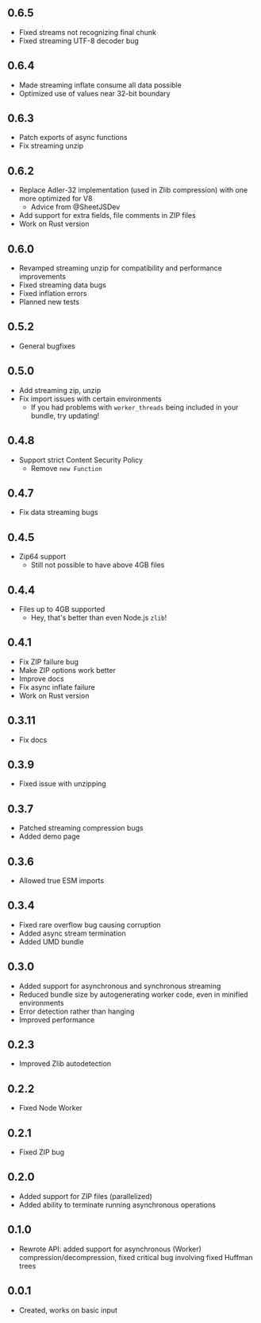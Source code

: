 ## 0.6.5
- Fixed streams not recognizing final chunk
- Fixed streaming UTF-8 decoder bug
## 0.6.4
- Made streaming inflate consume all data possible
- Optimized use of values near 32-bit boundary
## 0.6.3
- Patch exports of async functions
- Fix streaming unzip
## 0.6.2
- Replace Adler-32 implementation (used in Zlib compression) with one more optimized for V8
  - Advice from @SheetJSDev
- Add support for extra fields, file comments in ZIP files
- Work on Rust version
## 0.6.0
- Revamped streaming unzip for compatibility and performance improvements
- Fixed streaming data bugs
- Fixed inflation errors
- Planned new tests
## 0.5.2
- General bugfixes
## 0.5.0
- Add streaming zip, unzip
- Fix import issues with certain environments
  - If you had problems with `worker_threads` being included in your bundle, try updating!
## 0.4.8
- Support strict Content Security Policy
  - Remove `new Function`
## 0.4.7
- Fix data streaming bugs
## 0.4.5
- Zip64 support
  - Still not possible to have above 4GB files
## 0.4.4
- Files up to 4GB supported
  - Hey, that's better than even Node.js `zlib`!
## 0.4.1
- Fix ZIP failure bug
- Make ZIP options work better
- Improve docs
- Fix async inflate failure
- Work on Rust version
## 0.3.11
- Fix docs
## 0.3.9
- Fixed issue with unzipping
## 0.3.7
- Patched streaming compression bugs
- Added demo page
## 0.3.6
- Allowed true ESM imports
## 0.3.4
- Fixed rare overflow bug causing corruption
- Added async stream termination
- Added UMD bundle
## 0.3.0
- Added support for asynchronous and synchronous streaming
- Reduced bundle size by autogenerating worker code, even in minified environments
- Error detection rather than hanging
- Improved performance
## 0.2.3
- Improved Zlib autodetection
## 0.2.2
- Fixed Node Worker
## 0.2.1
- Fixed ZIP bug
## 0.2.0
- Added support for ZIP files (parallelized)
- Added ability to terminate running asynchronous operations
## 0.1.0
- Rewrote API: added support for asynchronous (Worker) compression/decompression, fixed critical bug involving fixed Huffman trees
## 0.0.1
- Created, works on basic input
